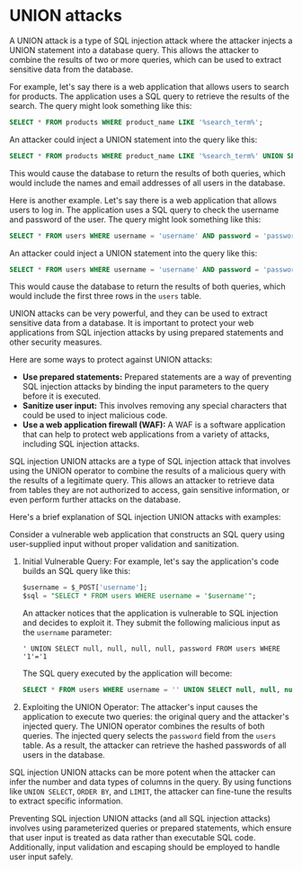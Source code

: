 # UNION attacks

A UNION attack is a type of SQL injection attack where the attacker injects a UNION statement into a database query. This allows the attacker to combine the results of two or more queries, which can be used to extract sensitive data from the database.

For example, let's say there is a web application that allows users to search for products. The application uses a SQL query to retrieve the results of the search. The query might look something like this:

```sql
SELECT * FROM products WHERE product_name LIKE '%search_term%';
```

An attacker could inject a UNION statement into the query like this:

```sql
SELECT * FROM products WHERE product_name LIKE '%search_term%' UNION SELECT * FROM users;
```

This would cause the database to return the results of both queries, which would include the names and email addresses of all users in the database.

Here is another example. Let's say there is a web application that allows users to log in. The application uses a SQL query to check the username and password of the user. The query might look something like this:

```sql
SELECT * FROM users WHERE username = 'username' AND password = 'password';
```

An attacker could inject a UNION statement into the query like this:

```sql
SELECT * FROM users WHERE username = 'username' AND password = 'password' UNION SELECT 1, 2, 3;
```

This would cause the database to return the results of both queries, which would include the first three rows in the `users` table.

UNION attacks can be very powerful, and they can be used to extract sensitive data from a database. It is important to protect your web applications from SQL injection attacks by using prepared statements and other security measures.

Here are some ways to protect against UNION attacks:

* **Use prepared statements:** Prepared statements are a way of preventing SQL injection attacks by binding the input parameters to the query before it is executed.
* **Sanitize user input:** This involves removing any special characters that could be used to inject malicious code.
* **Use a web application firewall (WAF):** A WAF is a software application that can help to protect web applications from a variety of attacks, including SQL injection attacks.

SQL injection UNION attacks are a type of SQL injection attack that involves using the UNION operator to combine the results of a malicious query with the results of a legitimate query. This allows an attacker to retrieve data from tables they are not authorized to access, gain sensitive information, or even perform further attacks on the database.

Here's a brief explanation of SQL injection UNION attacks with examples:

Consider a vulnerable web application that constructs an SQL query using user-supplied input without proper validation and sanitization.

1. Initial Vulnerable Query:
   For example, let's say the application's code builds an SQL query like this:
   ```sql
   $username = $_POST['username'];
   $sql = "SELECT * FROM users WHERE username = '$username'";
   ```

   An attacker notices that the application is vulnerable to SQL injection and decides to exploit it. They submit the following malicious input as the `username` parameter:
   ```
   ' UNION SELECT null, null, null, null, password FROM users WHERE '1'='1
   ```

   The SQL query executed by the application will become:
   ```sql
   SELECT * FROM users WHERE username = '' UNION SELECT null, null, null, null, password FROM users WHERE '1'='1'
   ```

2. Exploiting the UNION Operator:
   The attacker's input causes the application to execute two queries: the original query and the attacker's injected query. The UNION operator combines the results of both queries. The injected query selects the `password` field from the `users` table. As a result, the attacker can retrieve the hashed passwords of all users in the database.

SQL injection UNION attacks can be more potent when the attacker can infer the number and data types of columns in the query. By using functions like `UNION SELECT`, `ORDER BY`, and `LIMIT`, the attacker can fine-tune the results to extract specific information.

Preventing SQL injection UNION attacks (and all SQL injection attacks) involves using parameterized queries or prepared statements, which ensure that user input is treated as data rather than executable SQL code. Additionally, input validation and escaping should be employed to handle user input safely.